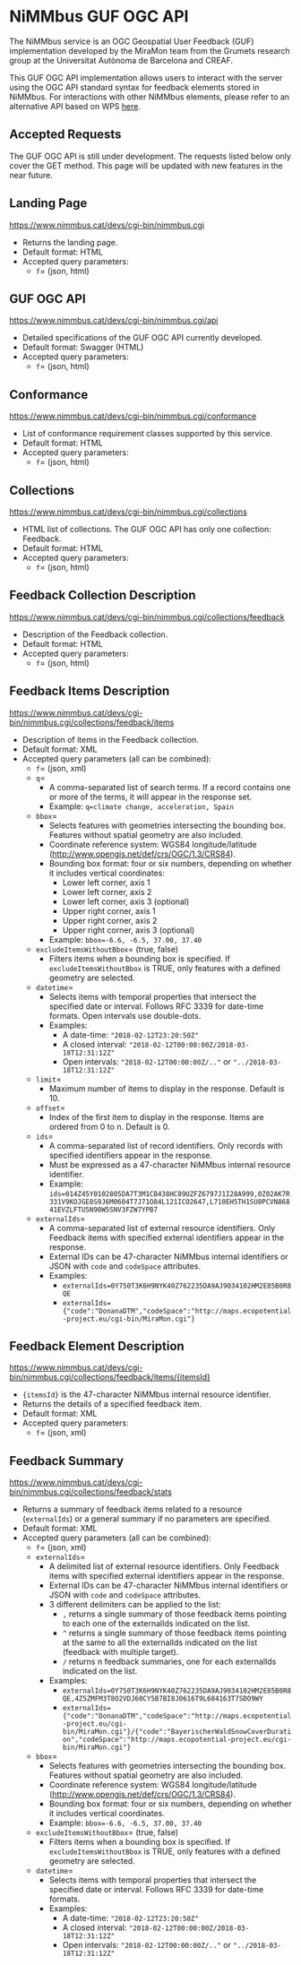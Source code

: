 # NiMMbus GUF OGC API

The NiMMbus service is an OGC Geospatial User Feedback (GUF) implementation developed by the MiraMon team from the Grumets research group at the Universitat Autònoma de Barcelona and CREAF.

This GUF OGC API implementation allows users to interact with the server using the OGC API standard syntax for feedback elements stored in NiMMbus. For interactions with other NiMMbus elements, please refer to an alternative API based on WPS [here](../API).

## Accepted Requests

The GUF OGC API is still under development. The requests listed below only cover the GET method. This page will be updated with new features in the near future.

## Landing Page
https://www.nimmbus.cat/devs/cgi-bin/nimmbus.cgi
* Returns the landing page.
* Default format: HTML
* Accepted query parameters:
  * `f`= (json, html)

## GUF OGC API
https://www.nimmbus.cat/devs/cgi-bin/nimmbus.cgi/api
* Detailed specifications of the GUF OGC API currently developed.
* Default format: Swagger (HTML)
* Accepted query parameters:
  * `f`= (json, html)

## Conformance
https://www.nimmbus.cat/devs/cgi-bin/nimmbus.cgi/conformance
* List of conformance requirement classes supported by this service.
* Default format: HTML
* Accepted query parameters:
  * `f`= (json, html)

## Collections
https://www.nimmbus.cat/devs/cgi-bin/nimmbus.cgi/collections
* HTML list of collections. The GUF OGC API has only one collection: Feedback.
* Default format: HTML
* Accepted query parameters:
  * `f`= (json, html)

## Feedback Collection Description
https://www.nimmbus.cat/devs/cgi-bin/nimmbus.cgi/collections/feedback
* Description of the Feedback collection.
* Default format: HTML
* Accepted query parameters:
  * `f`= (json, html)

## Feedback Items Description
https://www.nimmbus.cat/devs/cgi-bin/nimmbus.cgi/collections/feedback/items
* Description of items in the Feedback collection.
* Default format: XML
* Accepted query parameters (all can be combined):
  * `f`= (json, xml)
  * `q`= 
    * A comma-separated list of search terms. If a record contains one or more of the terms, it will appear in the response set.
    * Example: `q=climate change, acceleration, Spain`
  * `bbox`= 
    * Selects features with geometries intersecting the bounding box. Features without spatial geometry are also included.
    * Coordinate reference system: WGS84 longitude/latitude (http://www.opengis.net/def/crs/OGC/1.3/CRS84).
    * Bounding box format: four or six numbers, depending on whether it includes vertical coordinates:
        * Lower left corner, axis 1
        * Lower left corner, axis 2
        * Lower left corner, axis 3 (optional)
        * Upper right corner, axis 1
        * Upper right corner, axis 2
        * Upper right corner, axis 3 (optional)
    * Example: `bbox=-6.6, -6.5, 37.00, 37.40`
  * `excludeItemsWithoutBbox`= (true, false)
    * Filters items when a bounding box is specified. If `excludeItemsWithoutBbox` is TRUE, only features with a defined geometry are selected.
  * `datetime`=
    * Selects items with temporal properties that intersect the specified date or interval. Follows RFC 3339 for date-time formats. Open intervals use double-dots.
    * Examples:
      * A date-time: `"2018-02-12T23:20:50Z"`
      * A closed interval: `"2018-02-12T00:00:00Z/2018-03-18T12:31:12Z"`
      * Open intervals: `"2018-02-12T00:00:00Z/.."` or `"../2018-03-18T12:31:12Z"`
  * `limit`=
    * Maximum number of items to display in the response. Default is 10.
  * `offset`=
    * Index of the first item to display in the response. Items are ordered from 0 to n. Default is 0.
  * `ids`=
    * A comma-separated list of record identifiers. Only records with specified identifiers appear in the response.
    * Must be expressed as a 47-character NiMMbus internal resource identifier.
    * Example: `ids=014Z45Y0102805DA7T3M1CB438HC89UZFZ6797J1I28A999,0Z02AK7R331V9KOJGE8S9J6M0604T7J71O84L121ICO2647,L710EH5TH1SU0PCVN86841EVZLFTU5N90W5SNV3FZW7YPB7`
  * `externalIds`=
    * A comma-separated list of external resource identifiers. Only Feedback items with specified external identifiers appear in the response.
    * External IDs can be 47-character NiMMbus internal identifiers or JSON with `code` and `codeSpace` attributes.
    * Examples:
      * `externalIds=0Y750T3K6H9NYK40Z762235DA9AJ9034102HM2E85B0R8QE`
      * `externalIds={"code":"DonanaDTM","codeSpace":"http://maps.ecopotential-project.eu/cgi-bin/MiraMon.cgi"}`

## Feedback Element Description
https://www.nimmbus.cat/devs/cgi-bin/nimmbus.cgi/collections/feedback/items/{itemsId}
* `{itemsId}` is the 47-character NiMMbus internal resource identifier.
* Returns the details of a specified feedback item.
* Default format: XML
* Accepted query parameters:
  * `f`= (json, xml)

## Feedback Summary
https://www.nimmbus.cat/devs/cgi-bin/nimmbus.cgi/collections/feedback/stats
* Returns a summary of feedback items related to a resource (`externalIds`) or a general summary if no parameters are specified.
* Default format: XML
* Accepted query parameters (all can be combined):
  * `f`= (json, xml)
  * `externalIds`=
    * A delimited list of external resource identifiers. Only Feedback items with specified external identifiers appear in the response.
    * External IDs can be 47-character NiMMbus internal identifiers or JSON with `code` and `codeSpace` attributes.
    * 3 different delimiters can be applied to the list:
      * `,` returns a single summary of those feedback items pointing to each one of the externalIds indicated on the list.
      * `^` returns a single summary of those feedback items pointing at the same to all the externalIds indicated on the list (feedback with multiple target).
      * `/` returns n feedback summaries, one for each externalIds indicated on the list.
    * Examples:
      * `externalIds=0Y750T3K6H9NYK40Z762235DA9AJ9034102HM2E85B0R8QE,4Z5ZMFM3T8O2VDJ60CY5B7BI8J0616T9L684163T7SDO9WY`
      * `externalIds={"code":"DonanaDTM","codeSpace":"http://maps.ecopotential-project.eu/cgi-bin/MiraMon.cgi"}/{"code":"BayerischerWaldSnowCoverDuration","codeSpace":"http://maps.ecopotential-project.eu/cgi-bin/MiraMon.cgi"}`
  * `bbox`= 
    * Selects features with geometries intersecting the bounding box. Features without spatial geometry are also included.
    * Coordinate reference system: WGS84 longitude/latitude (http://www.opengis.net/def/crs/OGC/1.3/CRS84).
    * Bounding box format: four or six numbers, depending on whether it includes vertical coordinates.
    * Example: `bbox=-6.6, -6.5, 37.00, 37.40`
  * `excludeItemsWithoutBbox`= (true, false)
    * Filters items when a bounding box is specified. If `excludeItemsWithoutBbox` is TRUE, only features with a defined geometry are selected.
  * `datetime`=
    * Selects items with temporal properties that intersect the specified date or interval. Follows RFC 3339 for date-time formats.
    * Examples:
      * A date-time: `"2018-02-12T23:20:50Z"`
      * A closed interval: `"2018-02-12T00:00:00Z/2018-03-18T12:31:12Z"`
      * Open intervals: `"2018-02-12T00:00:00Z/.."` or `"../2018-03-18T12:31:12Z"`







